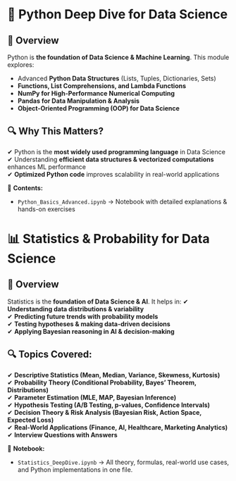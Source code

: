 # 🐍 Python Deep Dive for Data Science
## 📌 Overview
Python is **the foundation of Data Science & Machine Learning**. This module explores:
- Advanced **Python Data Structures** (Lists, Tuples, Dictionaries, Sets)
- **Functions, List Comprehensions, and Lambda Functions**
- **NumPy for High-Performance Numerical Computing**
- **Pandas for Data Manipulation & Analysis**
- **Object-Oriented Programming (OOP) for Data Science**

## 🔍 Why This Matters?
✔ Python is the **most widely used programming language** in Data Science  
✔ Understanding **efficient data structures & vectorized computations** enhances ML performance  
✔ **Optimized Python code** improves scalability in real-world applications  

📜 **Contents:**
- `Python_Basics_Advanced.ipynb` → Notebook with detailed explanations & hands-on exercises

# 📊 Statistics & Probability for Data Science
## 📌 Overview
Statistics is the **foundation of Data Science & AI**. It helps in:
✔ **Understanding data distributions & variability**  
✔ **Predicting future trends with probability models**  
✔ **Testing hypotheses & making data-driven decisions**  
✔ **Applying Bayesian reasoning in AI & decision-making**  

## 🔍 Topics Covered:
✔ **Descriptive Statistics (Mean, Median, Variance, Skewness, Kurtosis)**  
✔ **Probability Theory (Conditional Probability, Bayes’ Theorem, Distributions)**  
✔ **Parameter Estimation (MLE, MAP, Bayesian Inference)**  
✔ **Hypothesis Testing (A/B Testing, p-values, Confidence Intervals)**  
✔ **Decision Theory & Risk Analysis (Bayesian Risk, Action Space, Expected Loss)**  
✔ **Real-World Applications (Finance, AI, Healthcare, Marketing Analytics)**  
✔ **Interview Questions with Answers**  

📜 **Notebook:**  
- `Statistics_DeepDive.ipynb` → All theory, formulas, real-world use cases, and Python implementations in one file.



